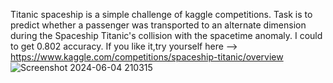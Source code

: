 Titanic spaceship is a simple challenge of kaggle competitions.
Task is to predict whether a passenger was transported to an alternate dimension during the Spaceship Titanic's collision with the spacetime anomaly.
I could to get 0.802 accuracy.
If you like it,try yourself here --> https://www.kaggle.com/competitions/spaceship-titanic/overview
![Screenshot 2024-06-04 210315](https://github.com/LikeaBubble/Titanic-Spaceship/assets/171495425/6d5fe73f-5f62-4f93-a3d6-ffc8e5694857)

